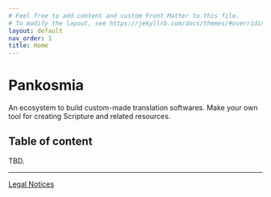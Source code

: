 ```yaml
---
# Feel free to add content and custom Front Matter to this file.
# To modify the layout, see https://jekyllrb.com/docs/themes/#overriding-theme-defaults
layout: default
nav_order: 1
title: Home
---
```

# Pankosmia

An ecosystem to build custom-made translation softwares.
Make your own tool for creating Scripture and related resources.

## Table of content

TBD.

---
[Legal Notices](./legal/)